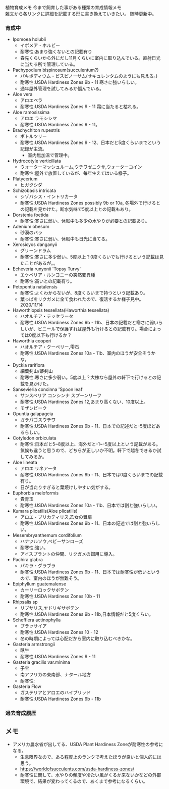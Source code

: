---
---

植物育成メモ
今まで飼育した事がある種類の育成情報メモ  
雑文から各リンクに詳細を記載する形に書き換えていきたい。
随時更新中。

### 育成中

* Ipomoea holubii
    - イポメア・ホルビー
    - 耐寒性:あまり強くないとの記載有り
    - 春先くらいから外にだし11月くらいに室内に取り込んでいる。直射日光に当たる所で管理している。
* Pachypodium bispinosum(succulentum?)
    - パキポディウム・ビスピノーサム(サキュレンタムのようにも見える。)
    - 耐寒性:USDA Hardiness Zones 9b - 11 寒さに強いらしい。
    - 通年屋外管理を試してみるか悩んでいる。
* Aloe vera
    - アロエベラ
    - 耐寒性:USDA Hardiness Zones 9 - 11 霜に当たると枯れる。
* Aloe ramosissima
    - アロエ ラモシシマ
    - 耐寒性:USDA Hardiness Zones 9 - 11。
* Brachychiton rupestris
    - ボトルツリー
    - 耐寒性:USDA Hardiness Zones 9 - 12、日本だと5度くらいまでという記録が主流。
        - 室内無加温で管理中。
* Hydrocotyle verticillata
    - ウォーターマッシュルーム,ウチワゼニクサ,ウォーターコイン
    - 耐寒性:屋外で放置しているが、毎年生えてはいる様子。
* Platycerium
    - ヒガクシダ
* Schizobasis intricata
    - シゾバシス・イントリカータ
    - 耐寒性:USDA Hardiness Zones possibly 9b or 10a, 冬場外で行けるとの記載を見かけた。断水気味で5度以上との記載もあり。
* Dorstenia foetida
    - 耐寒性:寒さに弱い、休眠中も多少の水やりが必要との記載あり。
* Adenium obesum
    - 砂漠のバラ
    - 耐寒性:寒さに弱い、休眠中も日光に当てる。
* Xerosicyos danganyii
    - グリーンドラム
    - 耐寒性:寒さに多少弱い。5度以上？0度くらいでも行けるという記載は見たことがあるが。。
* Echeveria runyonii 'Topsy Turvy'
    - エケベリア・ルンヨニーの突然変異種
    - 耐寒性:高いとの記載有り。
* Petopentia natalensis
    - 耐寒性:よくわからないが、8度くらいまで持つという記載あり。
    - 葉っぱをリクガメに全て食われたので、復活するか様子見中。 2020/11/14
* Haworthiopsis tessellata(Haworthia tessellata)
    - ハオルチア・テッセラータ
    - 耐寒性:USDA Hardiness Zones 9b - 11b、日本の記載だと寒さに弱いらしいが、ビニールで保護すれば屋外も行けるとの記載有り。場合によっては0度以下も行けるか？
* Haworthia cooperi
    - ハオルチア・クーペリー,雫石
    - 耐寒性:USDA Hardiness Zones 10a - 11b、室内のほうが安全そうかな。
* Dyckia rariflora
    - 細葉剣山/姫剣山
    - 耐寒性:寒さに多少弱い。5度以上？大株なら屋外の軒下で行けるとの記載を見かけた。
* Sansevieria concinna 'Spoon leaf'
    - サンスベリア コンシンナ スプーンリーフ
    - 耐寒性:USDA Hardiness Zones 12,あまり高くない、10度以上。
    - モザンビーク
* Opuntia galapageia
    - ガラパゴスウチワ
    - 耐寒性:USDA Hardiness Zones 9b - 11、日本での記述だと-5度ほどあるらしい。
* Cotyledon orbiculata
    - 耐寒性:日本だと5~8度以上、海外だと-1~-5度以上という記載がある。気候も違うと思うので、どちらが正しいか不明。軒下で越冬できるか試してみるか。
* Aloe lineata
    - アロエ リネアータ
    - 耐寒性:USDA Hardiness Zones 9b - 11、日本では0度くらいまでの記載有り。
    - 日が当たりすぎると葉焼けしやすい気がする。
* Euphorbia meloformis
    - 貴青玉
    - 耐寒性:USDA Hardiness Zones 10a - 11b、日本では割と強いらしい。
* Kumara plicatilis(Aloe plicatilis)
    - アロエ・プリカティリス,乙女の舞扇
    - 耐寒性:USDA Hardiness Zones 9b - 11、日本の記述では割と強いらしい。
* Mesembryanthemum cordifolium
    - ハナツルソウ,ベビーサンローズ
    - 耐寒性:強い。
    - アイスプラントの仲間、リクガメの餌用に導入。
* Pachira glabra
    - パキラ・グラブラ
    - 耐寒性:USDA Hardiness Zones 9b - 11、日本では耐寒性が低いというので、室内のほうが無難そう。
* Epiphyllum guatemalense
    - カーリーロックサボテン
    - 耐寒性:USDA Hardiness Zones 10b - 11
* Rhipsalis sp
    - リプサリス,ヤドリギサボテン
    - 耐寒性:USDA Hardiness Zones 9b - 11b,日本情報だと5度くらい。
* Schefflera actinophylla
    - ブラッサイア
    - 耐寒性:USDA Hardiness Zones 10 - 12
    - 冬の時期によっては心配だから室内に取り込むべきかな。
* Gasteria armstrongii
    - 臥牛
    - 耐寒性:USDA Hardiness Zones 9 - 11
* Gasteria gracilis var.minima
    - 子宝
    - 南アフリカの東南部、ナタール地方
    - 耐寒性:
* Gasteria Flow
    - ガステリアとアロエのハイブリッド
    - 耐寒性:USDA Hardiness Zones 9b - 11b

### 過去育成履歴



## メモ

* アメリカ農水省が出してる、USDA Plant Hardiness Zoneが耐寒性の参考になる。
    - 生息限界なので、ある程度上のランクで考えたほうが良いと個人的には思う。
    - https://worldofsucculents.com/usda-hardiness-zones/
    - 耐寒性に関して、水やりの頻度や冷たい風がくるか来ないかなどの外部環境で、結果が変わってくるので、あくまで参考になるくらい。
